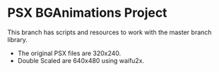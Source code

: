 # PSX BGAnimations Project

This branch has scripts and resources to work with the master branch library.

* The original PSX files are 320x240.
* Double Scaled are 640x480 using waifu2x.
